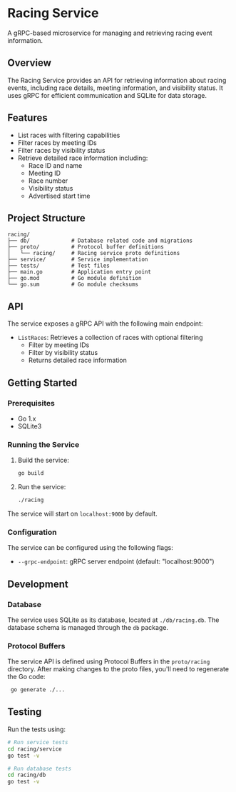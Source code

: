 # Racing Service

A gRPC-based microservice for managing and retrieving racing event information.

## Overview

The Racing Service provides an API for retrieving information about racing events, including race details, meeting information, and visibility status. It uses gRPC for efficient communication and SQLite for data storage.

## Features

- List races with filtering capabilities
- Filter races by meeting IDs
- Filter races by visibility status
- Retrieve detailed race information including:
  - Race ID and name
  - Meeting ID
  - Race number
  - Visibility status
  - Advertised start time

## Project Structure

```
racing/
├── db/             # Database related code and migrations
├── proto/          # Protocol buffer definitions
│   └── racing/     # Racing service proto definitions
├── service/        # Service implementation
├── tests/          # Test files
├── main.go         # Application entry point
├── go.mod          # Go module definition
└── go.sum          # Go module checksums
```

## API

The service exposes a gRPC API with the following main endpoint:

- `ListRaces`: Retrieves a collection of races with optional filtering
  - Filter by meeting IDs
  - Filter by visibility status
  - Returns detailed race information

## Getting Started

### Prerequisites

- Go 1.x
- SQLite3

### Running the Service

1. Build the service:
   ```bash
   go build
   ```

2. Run the service:
   ```bash
   ./racing
   ```

The service will start on `localhost:9000` by default.

### Configuration

The service can be configured using the following flags:
- `--grpc-endpoint`: gRPC server endpoint (default: "localhost:9000")

## Development

### Database

The service uses SQLite as its database, located at `./db/racing.db`. The database schema is managed through the `db` package.

### Protocol Buffers

The service API is defined using Protocol Buffers in the `proto/racing` directory. After making changes to the proto files, you'll need to regenerate the Go code:

```bash
 go generate ./...
```

## Testing

Run the tests using:
```bash
# Run service tests
cd racing/service
go test -v

# Run database tests
cd racing/db
go test -v
```
